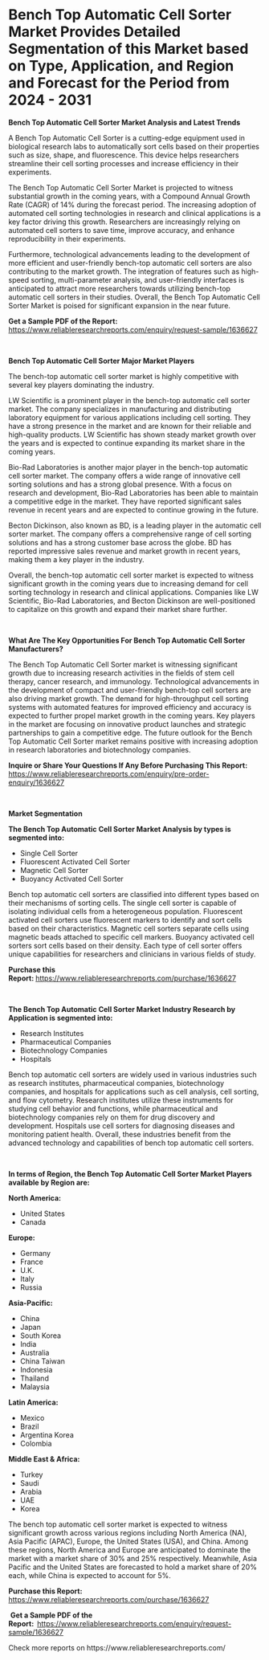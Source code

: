 <p><h1>Bench Top Automatic Cell Sorter Market Provides Detailed Segmentation of this Market based on Type, Application, and Region and Forecast for the Period from 2024 - 2031</h1></p><p><strong>Bench Top Automatic Cell Sorter Market Analysis and Latest Trends</strong></p>
<p><p>A Bench Top Automatic Cell Sorter is a cutting-edge equipment used in biological research labs to automatically sort cells based on their properties such as size, shape, and fluorescence. This device helps researchers streamline their cell sorting processes and increase efficiency in their experiments.</p><p>The Bench Top Automatic Cell Sorter Market is projected to witness substantial growth in the coming years, with a Compound Annual Growth Rate (CAGR) of 14% during the forecast period. The increasing adoption of automated cell sorting technologies in research and clinical applications is a key factor driving this growth. Researchers are increasingly relying on automated cell sorters to save time, improve accuracy, and enhance reproducibility in their experiments. </p><p>Furthermore, technological advancements leading to the development of more efficient and user-friendly bench-top automatic cell sorters are also contributing to the market growth. The integration of features such as high-speed sorting, multi-parameter analysis, and user-friendly interfaces is anticipated to attract more researchers towards utilizing bench-top automatic cell sorters in their studies. Overall, the Bench Top Automatic Cell Sorter Market is poised for significant expansion in the near future.</p></p>
<p><strong>Get a Sample PDF of the Report:&nbsp;</strong> <a href="https://www.reliableresearchreports.com/enquiry/request-sample/1636627">https://www.reliableresearchreports.com/enquiry/request-sample/1636627</a></p>
<p>&nbsp;</p>
<p><strong>Bench Top Automatic Cell Sorter Major Market Players</strong></p>
<p><p>The bench-top automatic cell sorter market is highly competitive with several key players dominating the industry. </p><p>LW Scientific is a prominent player in the bench-top automatic cell sorter market. The company specializes in manufacturing and distributing laboratory equipment for various applications including cell sorting. They have a strong presence in the market and are known for their reliable and high-quality products. LW Scientific has shown steady market growth over the years and is expected to continue expanding its market share in the coming years.</p><p>Bio-Rad Laboratories is another major player in the bench-top automatic cell sorter market. The company offers a wide range of innovative cell sorting solutions and has a strong global presence. With a focus on research and development, Bio-Rad Laboratories has been able to maintain a competitive edge in the market. They have reported significant sales revenue in recent years and are expected to continue growing in the future.</p><p>Becton Dickinson, also known as BD, is a leading player in the automatic cell sorter market. The company offers a comprehensive range of cell sorting solutions and has a strong customer base across the globe. BD has reported impressive sales revenue and market growth in recent years, making them a key player in the industry.</p><p>Overall, the bench-top automatic cell sorter market is expected to witness significant growth in the coming years due to increasing demand for cell sorting technology in research and clinical applications. Companies like LW Scientific, Bio-Rad Laboratories, and Becton Dickinson are well-positioned to capitalize on this growth and expand their market share further.</p></p>
<p>&nbsp;</p>
<p><strong>What Are The Key Opportunities For Bench Top Automatic Cell Sorter Manufacturers?</strong></p>
<p><p>The Bench Top Automatic Cell Sorter market is witnessing significant growth due to increasing research activities in the fields of stem cell therapy, cancer research, and immunology. Technological advancements in the development of compact and user-friendly bench-top cell sorters are also driving market growth. The demand for high-throughput cell sorting systems with automated features for improved efficiency and accuracy is expected to further propel market growth in the coming years. Key players in the market are focusing on innovative product launches and strategic partnerships to gain a competitive edge. The future outlook for the Bench Top Automatic Cell Sorter market remains positive with increasing adoption in research laboratories and biotechnology companies.</p></p>
<p><strong>Inquire or Share Your Questions If Any Before Purchasing This Report:</strong> <a href="https://www.reliableresearchreports.com/enquiry/pre-order-enquiry/1636627">https://www.reliableresearchreports.com/enquiry/pre-order-enquiry/1636627</a></p>
<p>&nbsp;</p>
<p><strong>Market Segmentation</strong></p>
<p><strong>The Bench Top Automatic Cell Sorter Market Analysis by types is segmented into:</strong></p>
<p><ul><li>Single Cell Sorter</li><li>Fluorescent Activated Cell Sorter</li><li>Magnetic Cell Sorter</li><li>Buoyancy Activated Cell Sorter</li></ul></p>
<p><p>Bench top automatic cell sorters are classified into different types based on their mechanisms of sorting cells. The single cell sorter is capable of isolating individual cells from a heterogeneous population. Fluorescent activated cell sorters use fluorescent markers to identify and sort cells based on their characteristics. Magnetic cell sorters separate cells using magnetic beads attached to specific cell markers. Buoyancy activated cell sorters sort cells based on their density. Each type of cell sorter offers unique capabilities for researchers and clinicians in various fields of study.</p></p>
<p><strong>Purchase this Report:&nbsp;</strong><a href="https://www.reliableresearchreports.com/purchase/1636627">https://www.reliableresearchreports.com/purchase/1636627</a></p>
<p>&nbsp;</p>
<p><strong>The Bench Top Automatic Cell Sorter Market Industry Research by Application is segmented into:</strong></p>
<p><ul><li>Research Institutes</li><li>Pharmaceutical Companies</li><li>Biotechnology Companies</li><li>Hospitals</li></ul></p>
<p><p>Bench top automatic cell sorters are widely used in various industries such as research institutes, pharmaceutical companies, biotechnology companies, and hospitals for applications such as cell analysis, cell sorting, and flow cytometry. Research institutes utilize these instruments for studying cell behavior and functions, while pharmaceutical and biotechnology companies rely on them for drug discovery and development. Hospitals use cell sorters for diagnosing diseases and monitoring patient health. Overall, these industries benefit from the advanced technology and capabilities of bench top automatic cell sorters.</p></p>
<p>&nbsp;</p>
<p><strong>In terms of Region, the Bench Top Automatic Cell Sorter Market Players available by Region are:</strong></p>
<p>
    <p> <strong> North America: </strong>
        <ul>
            <li>United States</li>
            <li>Canada</li>
        </ul>
        </p> 
    <p> <strong> Europe: </strong>
        <ul>
            <li>Germany</li>
            <li>France</li>
            <li>U.K.</li>
            <li>Italy</li>
            <li>Russia</li>
        </ul>
        </p> 
    <p> <strong> Asia-Pacific: </strong>
        <ul>
            <li>China</li>
            <li>Japan</li>
            <li>South Korea</li>
            <li>India</li>
            <li>Australia</li>
            <li>China Taiwan</li>
            <li>Indonesia</li>
            <li>Thailand</li>
            <li>Malaysia</li>
        </ul>
        </p> 
    <p> <strong> Latin America: </strong>
        <ul>
            <li>Mexico</li>
            <li>Brazil</li>
            <li>Argentina Korea</li>
            <li>Colombia</li>
        </ul>
        </p> 
    <p> <strong> Middle East & Africa: </strong>
        <ul>
            <li>Turkey</li>
            <li>Saudi</li>
            <li>Arabia</li>
            <li>UAE</li>
            <li>Korea</li>
        </ul>
    </p>
    </p>
<p><p>The bench top automatic cell sorter market is expected to witness significant growth across various regions including North America (NA), Asia Pacific (APAC), Europe, the United States (USA), and China. Among these regions, North America and Europe are anticipated to dominate the market with a market share of 30% and 25% respectively. Meanwhile, Asia Pacific and the United States are forecasted to hold a market share of 20% each, while China is expected to account for 5%.</p></p>
<p><strong>Purchase this Report: </strong><a href="https://www.reliableresearchreports.com/purchase/1636627">https://www.reliableresearchreports.com/purchase/1636627</a></p>
<p>&nbsp;<strong>Get a Sample PDF of the Report:&nbsp;&nbsp;</strong><a href="https://www.reliableresearchreports.com/enquiry/request-sample/1636627">https://www.reliableresearchreports.com/enquiry/request-sample/1636627</a></p>
<p><strong></strong></p>
<p>Check more reports on https://www.reliableresearchreports.com/</p>